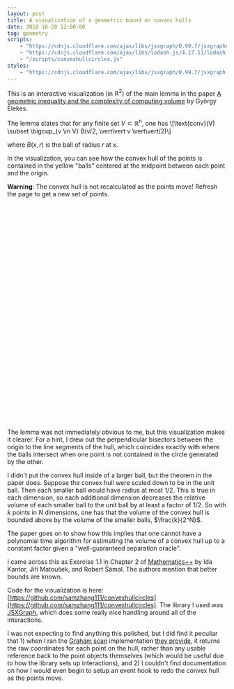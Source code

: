```yaml
---
layout: post
title: A visualization of a geometric bound on convex hulls
date: 2018-10-28 12:00:00
tag: geometry
scripts:
    - "https://cdnjs.cloudflare.com/ajax/libs/jsxgraph/0.99.7/jsxgraphcore.js"
    - "https://cdnjs.cloudflare.com/ajax/libs/lodash.js/4.17.11/lodash.min.js"
    - "/scripts/convexhullcircles.js"
styles:
    - "https://cdnjs.cloudflare.com/ajax/libs/jsxgraph/0.99.7/jsxgraph.css"
---
```


This is an interactive visualization (in $\mathbb{R}^2$) of the main lemma in the paper [A geometric inequality and the complexity of computing volume](https://link.springer.com/article/10.1007/BF02187701) by György Elekes.

The lemma states that for any finite set $V \subset \mathbb{R}^n$, one has \\[\text{conv}(V) \subset \bigcup_{v \in V} B(v/2, \vert\vert v \vert\vert/2)\\]

where $B(x, r)$ is the ball of radius $r$ at $x$.

In the visualization, you can see how the convex hull of the points is contained in the yellow "balls" centered at the midpoint between each point and the origin. 

**Warning**: The convex hull is not recalculated as the points move! Refresh the page to get a new set of points.

<div id="jxgbox" class="jxgbox" style="width:500px; height:500px; margin-left:auto; margin-right:auto;">
</div>

The lemma was not immediately obvious to me, but this visualization makes it clearer. For a hint, I drew out the perpendicular bisectors between the origin to the line segments of the hull, which coincides exactly with where the balls intersect when one point is not contained in the circle generated by the other.

I didn't put the convex hull inside of a larger ball, but the theorem in the paper does. Suppose the convex hull were scaled down to be in the unit ball. Then each smaller ball would have radius at most $1/2$. This is true in each dimension, so each additional dimension decreases the relative volume of each smaller ball to the unit ball by at least a factor of $1/2$. So with $k$ points in $N$ dimensions, one has that the volume of the convex hull is bounded above by the volume of the smaller balls, $\frac{k}{2^N}$.

The paper goes on to show how this implies that one cannot have a polynomial time algorithm for estimating the volume of a convex hull up to a constant factor given a "well-guaranteed separation oracle". 

I came across this as Exercise 1.1 in Chapter 2 of [Mathematics++](https://www.ams.org/publications/authors/books/postpub/stml-75) by Ida Kantor, Jiří Matoušek, and Robert Šámal. The authors mention that better bounds are known.

Code for the visualization is here: [https://github.com/samzhang111/convexhullcircles](https://github.com/samzhang111/convexhullcircles). The library I used was [JSXGraph](https://jsxgraph.uni-bayreuth.de/wp/index.html), which does some really nice handling around all of the interactions.

I was not expecting to find anything this polished, but I did find it peculiar that 1) when I ran the [Graham scan](https://en.wikipedia.org/wiki/Graham_scan) implementation [they provide](http://jsxgraph.uni-bayreuth.de/~alfred/jsxgraph/distrib/docs/classes/JXG.Math.Geometry.html), it returns the raw coordinates for each point on the hull, rather than any usable reference back to the point objects themselves (which would be useful due to how the library sets up interactions), and 2) I couldn't find documentation on how I would even begin to setup an event hook to redo the convex hull as the points move.
